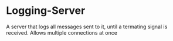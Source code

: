 # Logging-Server
A server that logs all messages sent to it, until a termating signal is received. Allows multiple connections at once
